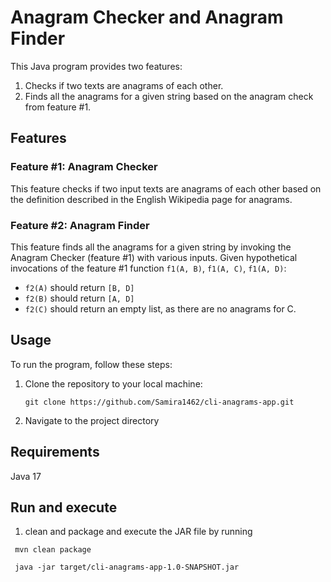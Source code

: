 # Anagram Checker and Anagram Finder

This Java program provides two features:

1. Checks if two texts are anagrams of each other.
2. Finds all the anagrams for a given string based on the anagram check from feature #1.

## Features

### Feature #1: Anagram Checker

This feature checks if two input texts are anagrams of each other based on the definition described in the English Wikipedia page for anagrams.

### Feature #2: Anagram Finder

This feature finds all the anagrams for a given string by invoking the Anagram Checker (feature #1) with various inputs. Given hypothetical invocations of the feature #1 function `f1(A, B)`, `f1(A, C)`, `f1(A, D)`:

- `f2(A)` should return `[B, D]`
- `f2(B)` should return `[A, D]`
- `f2(C)` should return an empty list, as there are no anagrams for C.

## Usage

To run the program, follow these steps:

1. Clone the repository to your local machine:
   ```shell
   git clone https://github.com/Samira1462/cli-anagrams-app.git
   
2. Navigate to the project directory

## Requirements
Java 17

## Run and execute
1. clean and package and execute the JAR file by running
```shell
 mvn clean package
 
 java -jar target/cli-anagrams-app-1.0-SNAPSHOT.jar
